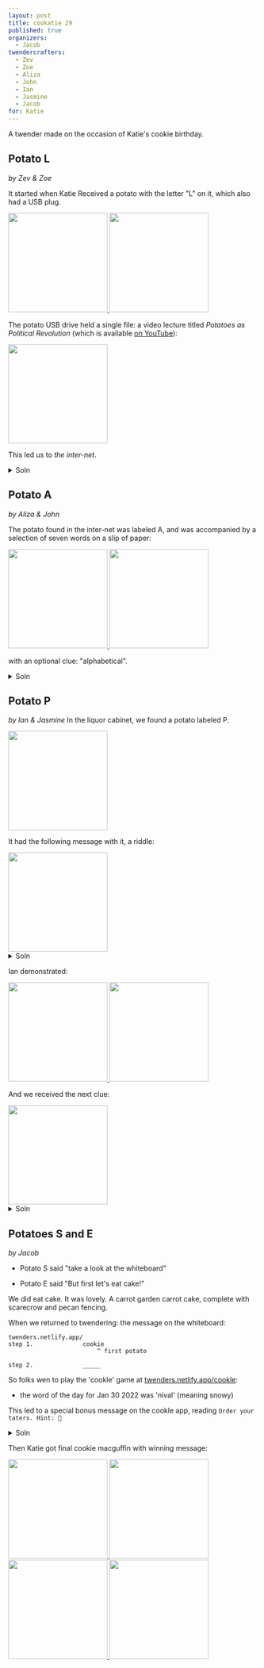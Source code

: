 ```yaml
---
layout: post
title: cookatie 29
published: true 
organizers: 
  - Jacob
twendercrafters:
  - Zev
  - Zoe
  - Aliza 
  - John 
  - Ian
  - Jasmine
  - Jacob 
for: Katie
---
```


A twender made on the occasion of Katie's cookie birthday.

## Potato L
_by Zev & Zoe_

It started when Katie Received a potato with the letter "L" on it, which also had a USB plug.

<a href="images/potatoL1.jpeg">
  <img src="images/potatoL1.jpeg" width="200"/>
</a>
<a href="images/potatoL2.jpeg">
  <img src="images/potatoL2.jpeg" width="200"/>
</a>


The potato USB drive held a single file: a video lecture titled _Potatoes as Political Revolution_ (which is available [on YouTube](https://youtu.be/J_NhQtkGyh4)):

<a href="images/potatoL3.jpeg">
  <img src="images/potatoL3.jpeg" width="200"/>
</a>

This led us to _the inter-net_.

<details><summary>Soln</summary>
  <a href="images/potatoLsoln.jpeg">
    <img src="images/potatoLsoln.jpeg" width="200"/>
  </a>
</details>

## Potato A
_by Aliza & John_

The potato found in the inter-net was labeled A, and was accompanied by a selection of seven words on a slip of paper:

<a href="images/potatoA1.jpeg">
  <img src="images/potatoA1.jpeg" width="200"/>
</a>
<a href="images/potatoA2.jpeg">
  <img src="images/potatoA2.jpeg" width="200"/>
</a>

with an optional clue: "alphabetical".

<details><summary>Soln</summary>

A spreadsheet application was useful of course.

  <a href="images/potatoAsoln.jpeg">
    <img src="images/potatoAsoln.jpeg" width="200"/>
  </a>
</details>

## Potato P
_by Ian & Jasmine_
In the liquor cabinet, we found a potato labeled P.  

<a href="images/potatoP0.jpeg">
  <img src="images/potatoP0.jpeg" width="200"/>
</a>

It had the following message with it, a riddle:

<a href="images/potatoP1.jpeg">
  <img src="images/potatoP1.jpeg" width="200"/>
</a>

<details><summary>Soln</summary>
The solution to that little riddle was to ask Ian to demonstrate a 3-card Monty.
</details>

Ian demonstrated:

<a href="images/potatoP2.jpeg">
  <img src="images/potatoP2.jpeg" width="200"/>
</a>
<a href="images/potatoP3.jpeg">
  <img src="images/potatoP3.jpeg" width="200"/>
</a>

And we received the next clue:

<a href="images/potatoPsoln.jpeg">
  <img src="images/potatoPsoln.jpeg" width="200"/>
</a>

<details><summary>Soln</summary>
The solution to this rhyme was "twinkie". So we went to find the twinkie by the bookshelf.
</details>

## Potatoes S and E
_by Jacob_

- Potato S said "take a look at the whiteboard"

- Potato E said "But first let's eat cake!"

We did eat cake. It was lovely.  A carrot garden carrot cake, complete with scarecrow and pecan fencing.

When we returned to twendering: the message on the whiteboard:

```
twenders.netlify.app/
step 1.              cookie
                         ^ first potato

step 2.              _____
```

So folks wen to play the 'cookle' game at [twenders.netlify.app/cookle](/cookle): 

  - the word of the day for Jan 30 2022 was 'nival' (meaning snowy)

This led to a special bonus message on the cookle app, reading `Order your taters. Hint: 🌹`

<details><summary>Soln</summary>
The solution is to reorder `LAPSE` to `SEPAL`.

that leads to `twenders.netlify.app/sepal`, which tells you to get a cookie from on top of the fridge
</details>


Then Katie got final cookie macguffin with winning message:

<a href="images/finalcookie.jpeg">
  <img src="images/finalcookie.jpeg" width="200"/>
</a>
<a href="images/finalcookie2.jpeg">
  <img src="images/finalcookie2.jpeg" width="200"/>
</a>

<a href="images/finalcookiesoln.jpeg">
  <img src="images/finalcookiesoln.jpeg" width="200"/>
</a>
<a href="images/finalcookiesoln2.jpeg">
  <img src="images/finalcookiesoln2.jpeg" width="200"/>
</a>
